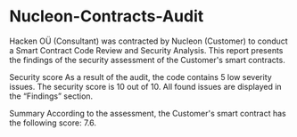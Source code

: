 # Nucleon-Contracts-Audit

Hacken OÜ (Consultant) was contracted by Nucleon (Customer) to conduct a
Smart Contract Code Review and Security Analysis. This report presents the
findings of the security assessment of the Customer's smart contracts.

Security score
As a result of the audit, the code contains 5 low severity issues. The
security score is 10 out of 10.
All found issues are displayed in the “Findings” section.

Summary
According to the assessment, the Customer's smart contract has the
following score: 7.6.
